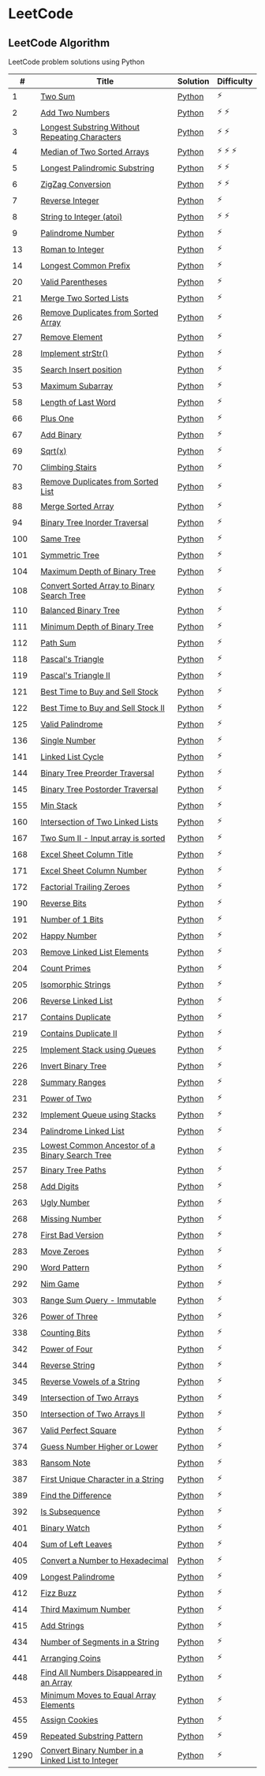 # LeetCode

## LeetCode Algorithm

LeetCode problem solutions using Python

| #    | Title                                                                                                                                 | Solution                                                                      | Difficulty        |
|------|---------------------------------------------------------------------------------------------------------------------------------------|-------------------------------------------------------------------------------|-------------------|
|1|[Two Sum](https://leetcode.com/problems/two-sum/)|[Python](./Algorithms/Easy/two_sum.py)|:zap:|
|2|[Add Two Numbers](https://leetcode.com/problems/add-two-numbers/)|[Python](./Algorithms/Medium/add_two_numbers.py)|:zap: :zap:|
|3|[Longest Substring Without Repeating Characters](https://leetcode.com/problems/longest-substring-without-repeating-characters/)|[Python](./Algorithms/Medium/longest_substring_without_repeating_char.py)|:zap: :zap:|
|4|[Median of Two Sorted Arrays](https://leetcode.com/problems/median-of-two-sorted-arrays/)|[Python](./Algorithms/Hard/median_of_two_array.py)|:zap: :zap: :zap:|
|5|[Longest Palindromic Substring](https://leetcode.com/problems/longest-palindromic-substring/)|[Python](./Algorithms/Medium/longest_palindrome_substring.py)|:zap: :zap:|
|6|[ZigZag Conversion](https://leetcode.com/problems/zigzag-conversion/)|[Python](./Algorithms/Medium/zigzag_conversion.py)|:zap: :zap:|
|7|[Reverse Integer](https://leetcode.com/problems/reverse-integer/)|[Python](./Algorithms/Easy/reverse_integer.py)|:zap:|
|8|[String to Integer (atoi)](https://leetcode.com/problems/string-to-integer-atoi/)|[Python](./Algorithms/Medium/string_to_integer.py)|:zap: :zap:|
|9|[Palindrome Number](https://leetcode.com/problems/palindrome-number/)|[Python](./Algorithms/Easy/palindrome_number.py)|:zap:|
|13|[Roman to Integer](https://leetcode.com/problems/roman-to-integer/)|[Python](./Algorithms/Easy/roman_to_integer.py)|:zap:|
|14|[Longest Common Prefix](https://leetcode.com/problems/longest-common-prefix/)|[Python](./Algorithms/Easy/longest_common_prefix.py)|:zap:|
|20|[Valid Parentheses](https://leetcode.com/problems/valid-parentheses/)|[Python](./Algorithms/Easy/valid_parentheses.py)|:zap:|
|21|[Merge Two Sorted Lists](https://leetcode.com/problems/merge-two-sorted-lists/)|[Python](./Algorithms/Easy/merge_sorted_linked_list.py)|:zap:|
|26|[Remove Duplicates from Sorted Array](https://leetcode.com/problems/remove-duplicates-from-sorted-array/)|[Python](./Algorithms/Easy/remove_duplicate_from_sorted_array.py)|:zap:|
|27|[Remove Element](https://leetcode.com/problems/remove-element/)|[Python](./Algorithms/Easy/remove_element.py)|:zap:|
|28|[Implement strStr()](https://leetcode.com/problems/implement-strstr)|[Python](./Algorithms/Easy/implement_str_.py)|:zap:|
|35|[Search Insert position](https://leetcode.com/problems/search-insert-position/)|[Python](./Algorithms/Easy/search_insert_position.py)|:zap:|
|53|[Maximum Subarray](https://leetcode.com/problems/maximum-subarray/)|[Python](./Algorithms/Easy/maximum_subarray.py)|:zap:|
|58|[Length of Last Word](https://leetcode.com/problems/length-of-last-word/)|[Python](./Algorithms/Easy/length_of_last_word.py)|:zap:|
|66|[Plus One](https://leetcode.com/problems/plus-one/)|[Python](./Algorithms/Easy/plus_one.py)|:zap:|
|67|[Add Binary](https://leetcode.com/problems/add-binary/)|[Python](./Algorithms/Easy/add_binary.py)|:zap:|
|69|[Sqrt(x)](https://leetcode.com/problems/sqrtx/)|[Python](./Algorithms/Easy/sqrtx.py)|:zap:|
|70|[Climbing Stairs](https://leetcode.com/problems/climbing-stairs/)|[Python](./Algorithms/Easy/climbing_stairs.py)|:zap:|
|83|[Remove Duplicates from Sorted List](https://leetcode.com/problems/remove-duplicates-from-sorted-list/)|[Python](./Algorithms/Easy/remove_duplicates_from_sorted_list.py)|:zap:|
|88|[Merge Sorted Array](https://leetcode.com/problems/merge-sorted-array/)|[Python](./Algorithms/Easy/merge_sorted_array.py)|:zap:|
|94|[Binary Tree Inorder Traversal](https://leetcode.com/problems/binary-tree-inorder-traversal/)|[Python](./Algorithms/Easy/binary_tree_inorder_traversal.py)|:zap:|
|100|[Same Tree](https://leetcode.com/problems/same-tree/)|[Python](./Algorithms/Easy/same_tree.py)|:zap:|
|101|[Symmetric Tree](https://leetcode.com/problems/symmetric-tree/)|[Python](./Algorithms/Easy/symmetric_tree.py)|:zap:|
|104|[Maximum Depth of Binary Tree](https://leetcode.com/problems/maximum-depth-of-binary-tree/)|[Python](./Algorithms/Easy/maximum_depth_of_binary_tree.py)|:zap:|
|108|[Convert Sorted Array to Binary Search Tree](https://leetcode.com/problems/convert-sorted-array-to-binary-search-tree/)|[Python](./Algorithms/Easy/convert_sorted_array_to_binary_search_tree.py)|:zap:|
|110|[Balanced Binary Tree](https://leetcode.com/problems/balanced-binary-tree/)|[Python](./Algorithms/Easy/balanced_binary_tree.py)|:zap:|
|111|[Minimum Depth of Binary Tree](https://leetcode.com/problems/minimum-depth-of-binary-tree/)|[Python](./Algorithms/Easy/minimum_depth_of_binary_tree.py)|:zap:|
|112|[Path Sum](https://leetcode.com/problems/path-sum/)|[Python](./Algorithms/Easy/path_sum.py)|:zap:|
|118|[Pascal's Triangle](https://leetcode.com/problems/pascals-triangle/)|[Python](./Algorithms/Easy/pascal's_triangle.py)|:zap:|
|119|[Pascal's Triangle II](https://leetcode.com/problems/pascals-triangle-ii/)|[Python](./Algorithms/Easy/pascal's_triangle_ii.py)|:zap:|
|121|[Best Time to Buy and Sell Stock](https://leetcode.com/problems/best-time-to-buy-and-sell-stock/)|[Python](./Algorithms/Easy/best_time_to_buy_and_sell_stock.py)|:zap:|
|122|[Best Time to Buy and Sell Stock II](https://leetcode.com/problems/best-time-to-buy-and-sell-stock-ii/)|[Python](./Algorithms/Easy/best_time_to_buy_and_sell_stock_ii.py)|:zap:|
|125|[Valid Palindrome](https://leetcode.com/problems/valid-palindrome/)|[Python](./Algorithms/Easy/valid_palindrome.py)|:zap:|
|136|[Single Number](https://leetcode.com/problems/single-number/)|[Python](./Algorithms/Easy/single_number.py)|:zap:|
|141|[Linked List Cycle](https://leetcode.com/problems/linked-list-cycle/)|[Python](./Algorithms/Easy/linked_list_cycle.py)|:zap:|
|144|[Binary Tree Preorder Traversal](https://leetcode.com/problems/binary-tree-preorder-traversal/)|[Python](./Algorithms/Easy/binary_tree_preorder_traversal.py)|:zap:|
|145|[Binary Tree Postorder Traversal](https://leetcode.com/problems/binary-tree-postorder-traversal/)|[Python](./Algorithms/Easy/binary_tree_postorder_traversal.py)|:zap:|
|155|[Min Stack](https://leetcode.com/problems/min-stack/)|[Python](./Algorithms/Easy/min_stack.py)|:zap:|
|160|[Intersection of Two Linked Lists](https://leetcode.com/problems/intersection-of-two-linked-lists/)|[Python](./Algorithms/Easy/intersection_of_two_linked_lists.py)|:zap:|
|167|[Two Sum II - Input array is sorted](https://leetcode.com/problems/two-sum-ii-input-array-is-sorted/)|[Python](./Algorithms/Easy/two_sum_ii_-_input_array_is_sorted.py)|:zap:|
|168|[Excel Sheet Column Title](https://leetcode.com/problems/excel-sheet-column-title/)|[Python](./Algorithms/Easy/excel_sheet_column_title.py)|:zap:|
|171|[Excel Sheet Column Number](https://leetcode.com/problems/excel-sheet-column-number/)|[Python](./Algorithms/Easy/excel_sheet_column_number.py)|:zap:|
|172|[Factorial Trailing Zeroes](https://leetcode.com/problems/factorial-trailing-zeroes/)|[Python](./Algorithms/Easy/factorial_trailing_zeroes.py)|:zap:|
|190|[Reverse Bits](https://leetcode.com/problems/reverse-bits/)|[Python](./Algorithms/Easy/reverse_bits.py)|:zap:|
|191|[Number of 1 Bits](https://leetcode.com/problems/number-of-1-bits/)|[Python](./Algorithms/Easy/number_of_1_bits.py)|:zap:|
|202|[Happy Number](https://leetcode.com/problems/happy-number/)|[Python](./Algorithms/Easy/happy_number.py)|:zap:|
|203|[Remove Linked List Elements](https://leetcode.com/problems/remove-linked-list-elements/)|[Python](./Algorithms/Easy/remove_linked_list_elements.py)|:zap:|
|204|[Count Primes](https://leetcode.com/problems/count-primes/)|[Python](./Algorithms/Easy/count_primes.py)|:zap:|
|205|[Isomorphic Strings](https://leetcode.com/problems/isomorphic-strings/)|[Python](./Algorithms/Easy/isomorphic_strings.py)|:zap:|
|206|[Reverse Linked List](https://leetcode.com/problems/reverse-linked-list/)|[Python](./Algorithms/Easy/reverse_linked_list.py)|:zap:|
|217|[Contains Duplicate](https://leetcode.com/problems/contains-duplicate/)|[Python](./Algorithms/Easy/contains_duplicate.py)|:zap:|
|219|[Contains Duplicate II](https://leetcode.com/problems/contains-duplicate-ii/)|[Python](./Algorithms/Easy/contains_duplicate_ii.py)|:zap:|
|225|[Implement Stack using Queues](https://leetcode.com/problems/implement-stack-using-queues/)|[Python](./Algorithms/Easy/implement_stack_using_queues.py)|:zap:|
|226|[Invert Binary Tree](https://leetcode.com/problems/invert-binary-tree/)|[Python](./Algorithms/Easy/invert_binary_tree.py)|:zap:|
|228|[Summary Ranges](https://leetcode.com/problems/summary-ranges/)|[Python](./Algorithms/Easy/summary_ranges.py)|:zap:|
|231|[Power of Two](https://leetcode.com/problems/power-of-two/)|[Python](./Algorithms/Easy/power_of_two.py)|:zap:|
|232|[Implement Queue using Stacks](https://leetcode.com/problems/implement-queue-using-stacks/)|[Python](./Algorithms/Easy/implement_queue_using_stacks.py)|:zap:|
|234|[Palindrome Linked List](https://leetcode.com/problems/palindrome-linked-list/)|[Python](./Algorithms/Easy/palindrome_linked_list.py)|:zap:|
|235|[Lowest Common Ancestor of a Binary Search Tree](https://leetcode.com/problems/lowest-common-ancestor-of-a-binary-search-tree/)|[Python](./Algorithms/Easy/lowest_common_ancestor_of_a_binary_search_tree.py)|:zap:|
|257|[Binary Tree Paths](https://leetcode.com/problems/binary-tree-paths/)|[Python](./Algorithms/Easy/binary_tree_paths.py)|:zap:|
|258|[Add Digits](https://leetcode.com/problems/add-digits/)|[Python](./Algorithms/Easy/add_digits.py)|:zap:|
|263|[Ugly Number](https://leetcode.com/problems/ugly-number/)|[Python](./Algorithms/Easy/ugly_number.py)|:zap:|
|268|[Missing Number](https://leetcode.com/problems/missing-number/)|[Python](./Algorithms/Easy/missing_number.py)|:zap:|
|278|[First Bad Version](https://leetcode.com/problems/first-bad-version/)|[Python](./Algorithms/Easy/first_bad_version.py)|:zap:|
|283|[Move Zeroes](https://leetcode.com/problems/move-zeroes/)|[Python](./Algorithms/Easy/move_zeroes.py)|:zap:|
|290|[Word Pattern](https://leetcode.com/problems/word-pattern/)|[Python](./Algorithms/Easy/word_pattern.py)|:zap:|
|292|[Nim Game](https://leetcode.com/problems/nim-game/)|[Python](./Algorithms/Easy/nim_game.py)|:zap:|
|303|[Range Sum Query - Immutable](https://leetcode.com/problems/range-sum-query-immutable/)|[Python](./Algorithms/Easy/range_sum_query_-_immutable.py)|:zap:|
|326|[Power of Three](https://leetcode.com/problems/power-of-three/)|[Python](./Algorithms/Easy/power_of_three.py)|:zap:|
|338|[Counting Bits](https://leetcode.com/problems/counting-bits/)|[Python](./Algorithms/Easy/counting_bits.py)|:zap:|
|342|[Power of Four](https://leetcode.com/problems/power-of-four/)|[Python](./Algorithms/Easy/power_of_four.py)|:zap:|
|344|[Reverse String](https://leetcode.com/problems/reverse-string/)|[Python](./Algorithms/Easy/reverse_string.py)|:zap:|
|345|[Reverse Vowels of a String](https://leetcode.com/problems/reverse-vowels-of-a-string/)|[Python](./Algorithms/Easy/reverse_vowels_of_a_string.py)|:zap:|
|349|[Intersection of Two Arrays](https://leetcode.com/problems/intersection-of-two-arrays/)|[Python](./Algorithms/Easy/intersection_of_two_arrays.py)|:zap:|
|350|[Intersection of Two Arrays II](https://leetcode.com/problems/intersection-of-two-arrays-ii/)|[Python](./Algorithms/Easy/intersection_of_two_arrays_ii.py)|:zap:|
|367|[Valid Perfect Square](https://leetcode.com/problems/valid-perfect-square/)|[Python](./Algorithms/Easy/valid_perfect_square.py)|:zap:|
|374|[Guess Number Higher or Lower](https://leetcode.com/problems/guess-number-higher-or-lower/)|[Python](./Algorithms/Easy/guess_number_higher_or_lower.py)|:zap:|
|383|[Ransom Note](https://leetcode.com/problems/ransom-note/)|[Python](./Algorithms/Easy/ransom_note.py)|:zap:|
|387|[First Unique Character in a String](https://leetcode.com/problems/first-unique-character-in-a-string/)|[Python](./Algorithms/Easy/first_unique_character_in_a_string.py)|:zap:|
|389|[Find the Difference](https://leetcode.com/problems/find-the-difference/)|[Python](./Algorithms/Easy/find_the_difference.py)|:zap:|
|392|[Is Subsequence](https://leetcode.com/problems/is-subsequence/)|[Python](./Algorithms/Easy/is_subsequence.py)|:zap:|
|401|[Binary Watch](https://leetcode.com/problems/binary-watch)|[Python](./Algorithms/Easy/binary_watch.py)|:zap:|
|404|[Sum of Left Leaves](https://leetcode.com/problems/sum-of-left-leaves/)|[Python](./Algorithms/Easy/sum_of_left_leaves.py)|:zap:|
|405|[Convert a Number to Hexadecimal](https://leetcode.com/problems/convert-a-number-to-hexadecimal/)|[Python](./Algorithms/Easy/convert_a_number_to_hexadecimal.py)|:zap:|
|409|[Longest Palindrome](https://leetcode.com/problems/longest-palindrome/)|[Python](./Algorithms/Easy/longest_palindrome.py)|:zap:|
|412|[Fizz Buzz](https://leetcode.com/problems/fizz-buzz/)|[Python](./Algorithms/Easy/fizz_buzz.py)|:zap:|
|414|[Third Maximum Number](https://leetcode.com/problems/third-maximum-number/)|[Python](./Algorithms/Easy/third_maximum_number.py)|:zap:|
|415|[Add Strings](https://leetcode.com/problems/add-strings)|[Python](./Algorithms/Easy/add_strings.py)|:zap:|
|434|[Number of Segments in a String](https://leetcode.com/problems/number-of-segments-in-a-string/)|[Python](./Algorithms/Easy/number_of_segments_in_a_string.py)|:zap:|
|441|[Arranging Coins](https://leetcode.com/problems/arranging-coins/)|[Python](./Algorithms/Easy/arranging_coins.py)|:zap:|
|448|[Find All Numbers Disappeared in an Array](https://leetcode.com/problems/find-all-numbers-disappeared-in-an-array/)|[Python](./Algorithms/Easy/find_all_numbers_disappeared_in_an_array.py)|:zap:|
|453|[Minimum Moves to Equal Array Elements](https://leetcode.com/problems/minimum-moves-to-equal-array-elements/)|[Python](./Algorithms/Easy/minimum_moves_to_equal_array_elements.py)|:zap:|
|455|[Assign Cookies](https://leetcode.com/problems/assign-cookies/)|[Python](./Algorithms/Easy/assign_cookies.py)|:zap:|
|459|[Repeated Substring Pattern](https://leetcode.com/problems/repeated-substring-pattern/)|[Python](./Algorithms/Easy/repeated_substring_pattern.py)|:zap:|
|1290|[Convert Binary Number in a Linked List to Integer](https://leetcode.com/problems/convert-binary-number-in-a-linked-list-to-integer/)|[Python](./Algorithms/Easy/binary_linked_list_to_integer.py)|:zap:|
